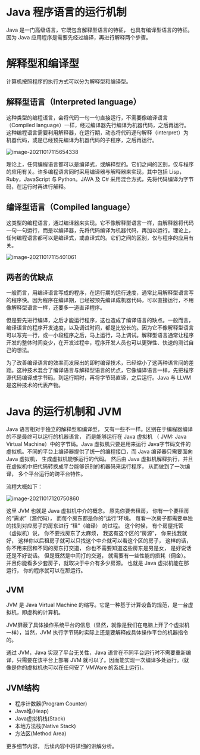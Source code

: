 # Java 程序语言的运行机制

Java 是一门高级语言，它既包含解释型语言的特征， 也具有编译型语言的特征。因为 Java 应用程序是需要先经过编译，再进行解释两个步骤。

# 解释型和编译型

计算机按照程序的执行方式可以分为解释型和编译型。

## **解释型语言**（Interpreted language）

这种类型的编程语言，会将代码一句一句直接运行，不需要像编译语言（Compiled language）一样，经过编译器先行编译为机器代码，之后再运行。这种编程语言需要利用解释器，在运行期，动态将代码逐句解释（interpret）为机器代码，或是已经预先编译为机器代码的子程序，之后再运行。

![image-20211017115654338](https://cdn.jsdelivr.net/gh/xymiao/xymiaocdn/res/2021/202110/image-20211017115654338.png)

理论上，任何编程语言都可以是编译式，或解释型的。它们之间的区别，仅与程序的应用有关。许多编程语言同时采用编译器与解释器来实现，其中包括 Lisp，Ruby，JavaScript 与 Python。JAVA 及 C# 采用混合方式，先将代码编译为字节码，在运行时再进行解释。



## **编译型语言**（Compiled language）

这类型的编程语言，通过编译器来实现。它不像解释型语言一样，由解释器将代码一句一句运行，而是以编译器，先将代码编译为机器代码，再加以运行。理论上，任何编程语言都可以是编译式，或直译式的。它们之间的区别，仅与程序的应用有关。

![image-20211017115401061](https://cdn.jsdelivr.net/gh/xymiao/xymiaocdn/res/2021/202110/image-20211017115401061.png)



## 两者的优缺点

一般而言，用编译语言写成的程序，在运行期的运行速度，通常比用解释型语言写的程序快。因为程序在编译期，已经被预先编译成机器代码，可以直接运行，不用像解释型语言一样，还要多一道直译程序。

但是要先进行编译，之后才能运行程序，这也造成了编译语言的缺点。一般而言，编译语言的程序开发速度，以及调试时间，都是比较长的。因为它不像解释型语言可以写完一行，或一小段程序之后，马上运行，马上调试。解释型语言通常让程序开发的整体时间变少，在开发过程中，程序开发人员也可以更弹性、快速的测试自己的想法。

为了改善编译语言的效率而发展出的即时编译技术，已经缩小了这两种语言间的差距。这种技术混合了编译语言与解释型语言的优点，它像编译语言一样，先把程序源代码编译成字节码。到运行期时，再将字节码直译，之后运行。Java 与 LLVM 是这种技术的代表产物。



# Java 的运行机制和 JVM

Java 语言相对于独立的解释型和编译型， 又有一些不一样。区别在于编程器编译的不是最终可以运行的机器语言， 而是能够运行在 Java 虚拟机 （ JVM: Java Virtual Machine）中的字节码。Java 虚拟机只要是用来运行 Java字节码文件的虚拟机。不同的平台上编译器提供了统一的编程接口，而 Java 编译器只需要面向 Java 虚拟机， 生成虚拟机能够运行的代码。 然后由 Java 虚拟机解释执行，并且在虚拟机中把代码转换成平台能够识别的机器码来运行程序， 从而做到了一次编译， 多个平台运行的跨平台特性。

流程大概如下：

![image-20211017120750860](https://cdn.jsdelivr.net/gh/xymiao/xymiaocdn/res/2021/202110/image-20211017120750860.png)

这里 JVM 也就是 Java 虚拟机中介的概念。 原先你要去租房， 你有一个要租房的“需求”（源代码）， 而每个房东都是你的“运行”环境。 每看一次房子都需要单独的找到对应房子的房东进行 “租”（编译） 的过程。 这个时候， 有个房屋托管（虚拟机）说， 你不要找房东了太麻烦， 我这有这个区的“房源”， 你来找我就好， 这样你以后租房子就可以只找这个中介就可以看这个区的房子， 这样的话， 你不用来回和不同的房东打交道， 你也不需要知道这些房东是男是女， 是好说话还是不好说话。 但是既然是中间打的交道， 就需要有一些性能的损耗（佣金）。并且你能看多少套房子，就取决于中介有多少房源。 也就是 Java 虚拟机能在那运行， 你的程序就可以在那运行。

## JVM 

JVM 是 Java Virtual Machine 的缩写。它是一种基于计算设备的规范，是一台虚拟机，即虚构的计算机。

JVM屏蔽了具体操作系统平台的信息（显然，就像是我们在电脑上开了个虚拟机一样），当然，JVM 执行字节码时实际上还是要解释成具体操作平台的机器指令的。

通过 JVM，Java 实现了平台无关性，Java 语言在不同平台运行时不需要重新编译，只需要在该平台上部署 JVM 就可以了。因而能实现一次编译多处运行。(就像是你的虚拟机也可以在任何安了 VMWare 的系统上运行)。

## JVM结构

- 程序计数器(Program Counter)
- Java堆(Heap)
- Java虚拟机栈(Stack)
- 本地方法栈(Native Stack)
- 方法区(Method Area)



更多细节内容， 后续内容中将详细的讲解分析。